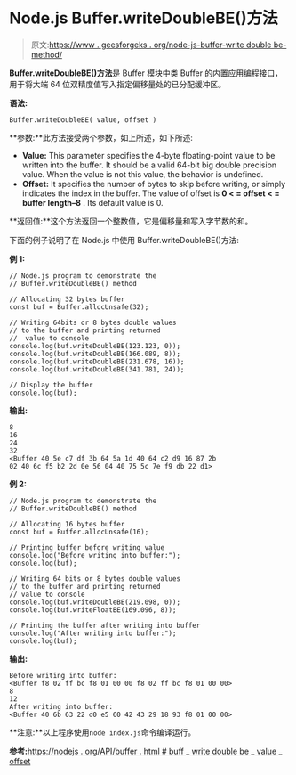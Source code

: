 # Node.js Buffer.writeDoubleBE()方法

> 原文:[https://www . geesforgeks . org/node-js-buffer-write double be-method/](https://www.geeksforgeeks.org/node-js-buffer-writedoublebe-method/)

**Buffer.writeDoubleBE()方法**是 Buffer 模块中类 Buffer 的内置应用编程接口，用于将大端 64 位双精度值写入指定偏移量处的已分配缓冲区。

**语法:**

```
Buffer.writeDoubleBE( value, offset )
```

**参数:**此方法接受两个参数，如上所述，如下所述:

*   **Value:** This parameter specifies the 4-byte floating-point value to be written into the buffer. It should be a valid 64-bit big double precision value. When the value is not this value, the behavior is undefined.
*   **Offset:** It specifies the number of bytes to skip before writing, or simply indicates the index in the buffer. The value of offset is **0 < = offset < = buffer length–8** . Its default value is 0.

**返回值:**这个方法返回一个整数值，它是偏移量和写入字节数的和。

下面的例子说明了在 Node.js 中使用 Buffer.writeDoubleBE()方法:

**例 1:**

```
// Node.js program to demonstrate the 
// Buffer.writeDoubleBE() method 

// Allocating 32 bytes buffer
const buf = Buffer.allocUnsafe(32);

// Writing 64bits or 8 bytes double values
// to the buffer and printing returned
//  value to console
console.log(buf.writeDoubleBE(123.123, 0));
console.log(buf.writeDoubleBE(166.089, 8));
console.log(buf.writeDoubleBE(231.678, 16));
console.log(buf.writeDoubleBE(341.781, 24));

// Display the buffer
console.log(buf);
```

**输出:**

```
8
16
24
32
<Buffer 40 5e c7 df 3b 64 5a 1d 40 64 c2 d9 16 87 2b
02 40 6c f5 b2 2d 0e 56 04 40 75 5c 7e f9 db 22 d1>

```

**例 2:**

```
// Node.js program to demonstrate the 
// Buffer.writeDoubleBE() method 

// Allocating 16 bytes buffer
const buf = Buffer.allocUnsafe(16);

// Printing buffer before writing value
console.log("Before writing into buffer:");
console.log(buf);

// Writing 64 bits or 8 bytes double values
// to the buffer and printing returned
// value to console
console.log(buf.writeDoubleBE(219.098, 0));
console.log(buf.writeFloatBE(169.096, 8));

// Printing the buffer after writing into buffer
console.log("After writing into buffer:");
console.log(buf);
```

**输出:**

```
Before writing into buffer:
<Buffer f8 02 ff bc f8 01 00 00 f8 02 ff bc f8 01 00 00>
8
12
After writing into buffer:
<Buffer 40 6b 63 22 d0 e5 60 42 43 29 18 93 f8 01 00 00>

```

**注意:**以上程序使用`node index.js`命令编译运行。

**参考:**[https://nodejs . org/API/buffer . html # buff _ write double be _ value _ offset](https://nodejs.org/api/buffer.html#buffer_buf_writedoublebe_value_offset)